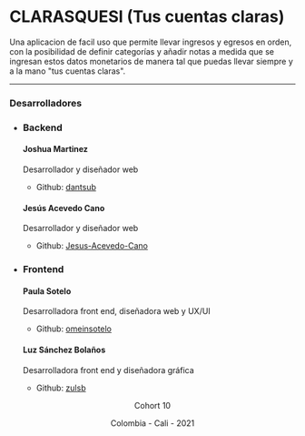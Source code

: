 # CLARASQUESI (Tus cuentas claras)

Una aplicacion de facil uso que permite llevar ingresos y egresos en orden, con la posibilidad de definir categorías y añadir notas a medida que se ingresan estos datos monetarios de manera tal que puedas llevar siempre y a la mano "tus cuentas claras".

---
### Desarrolladores

- ### Backend
  #### Joshua Martinez
    Desarrollador y diseñador web
  - Github: [dantsub](https://github.com/dantsub)

  #### Jesús Acevedo Cano
    Desarrollador y diseñador web
  - Github: [Jesus-Acevedo-Cano](https://github.com/Jesus-Acevedo-Cano)

- ### Frontend
  #### Paula Sotelo
    Desarrolladora front end, diseñadora web y UX/UI
  - Github: [omeinsotelo](https://github.com/omeinsotelo)

  #### Luz Sánchez Bolaños
    Desarrolladora front end y diseñadora gráfica
  - Github: [zulsb](https://github.com/zulsb)

<p style= 'text-align: center'>Cohort 10</p>
<p style= 'text-align: center'>Colombia - Cali - 2021</p>
